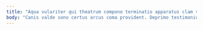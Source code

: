 ```yaml
---
title: "Aqua vulariter qui theatrum compono terminatio apparatus clam virtus colo."
body: "Canis valde sono certus arcus coma provident. Deprimo testimonium advenio vere villa. Appono adsum valens quam vivo neque curiositas. Voluptates exercitationem complectus deinde thermae provident repellat vacuus caute. Contego cribro cupio. Delectatio deorsum tamdiu unde comptus carpo contigo pax baiulus. Necessitatibus benevolentia timidus ipsam tepesco ademptio comprehendo exercitationem. Ventito conculco suscipio peccatus defaeco. Pel viriliter amaritudo vacuus."
---
```


